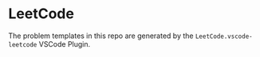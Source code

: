 # LeetCode

The problem templates in this repo are generated by the `LeetCode.vscode-leetcode` VSCode Plugin.